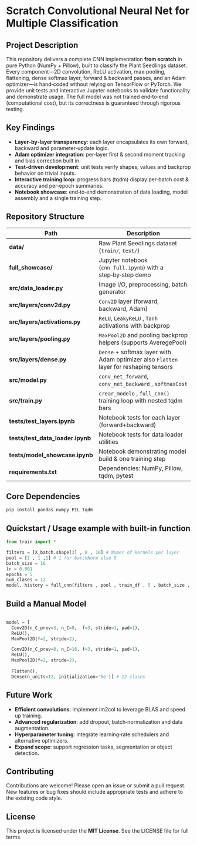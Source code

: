 # Scratch Convolutional Neural Net for Multiple Classification 

## Project Description
This repository delivers a complete CNN implementation **from scratch** in pure Python (NumPy + Pillow), built to classify the Plant Seedlings dataset. Every component—2D convolution, ReLU activation, max‑pooling, flattening, dense softmax layer, forward & backward passes, and an Adam optimizer—is hand‑coded without relying on TensorFlow or PyTorch. We provide unit tests and interactive Jupyter notebooks to validate functionality and demonstrate usage. The full model was not trained end‑to‑end (computational cost), but its correctness is guaranteed through rigorous testing.

## Key Findings
- **Layer‑by‑layer transparency**: each layer encapsulates its own forward, backward and parameter‑update logic.  
- **Adam optimizer integration**: per‑layer first & second moment tracking and bias correction built in.  
- **Test‑driven development**: unit tests verify shapes, values and backprop behavior on trivial inputs.  
- **Interactive training loop**: progress bars (tqdm) display per‑batch cost & accuracy and per‑epoch summaries.  
- **Notebook showcase**: end‑to‑end demonstration of data loading, model assembly and a single training step.

## Repository Structure

| Path                                 | Description                                                   |
|--------------------------------------|---------------------------------------------------------------|
| **data/**                            | Raw Plant Seedlings dataset (`train/`, `test/`)               |
| **full_showcase/**                   | Jupyter notebook (`cnn_full.ipynb`) with a step‑by‑step demo  |
| **src/data_loader.py**               | Image I/O, preprocessing, batch generator                     |
| **src/layers/conv2d.py**            | `Conv2D` layer (forward, backward, Adam)                      |
| **src/layers/activations.py**        | `ReLU`, `LeakyReLU` , `Tanh` activations with backprop        |
| **src/layers/pooling.py**            | `MaxPool2D` and pooling backprop helpers (supports AveregePool)    |
| **src/layers/dense.py**              | `Dense` + softmax layer with Adam optimizer also `Flatten` layer for reshaping tensors     |
| **src/model.py**                     |  `conv_net_forward`, `conv_net_backward`   , `softmaxCost`     |
| **src/train.py**                     | `crear_modelo` , `full_cnn()` training loop with nested tqdm bars              |
| **tests/test_layers.ipynb**          | Notebook tests for each layer (forward+backward)                               |
| **tests/test_data_loader.ipynb**     | Notebook tests for data loader utilities                      |
| **tests/model_showcase.ipynb**       | Notebook demonstrating model build & one training step        |
| **requirements.txt**                 | Dependencies: NumPy, Pillow, tqdm, pytest                     |


## Core Dependencies

```bash
pip install pandas numpy PIL tqdm
```

## Quickstart / Usage example with built-in function 

```python
from train import *

filters = [X_batch.shape[3] , 8 , 16] # Numer of kernels per layer 
pool = [1 , 1 ,1] # 1 for batchNorm else 0 
batch_size = 16
lr = 0.001
epochs = 5
num_clases = 12 
model, history = full_cnn(filters , pool , train_df , 5 , batch_size , lr ,num_clases)
```

## Build a Manual Model 

```python

model = [
  Conv2D(n_C_prev=3, n_C=8,  f=3, stride=1, pad=1),
  ReLU(),
  MaxPool2D(f=2, stride=2),

  Conv2D(n_C_prev=8, n_C=16, f=3, stride=1, pad=1),
  ReLU(),
  MaxPool2D(f=2, stride=2),
  
  Flatten(),
  Dense(n_units=12, initialization='he')] # 12 clases 

```


## Future Work
- **Efficient convolutions**: implement im2col to leverage BLAS and speed up training.  
- **Advanced regularization**: add dropout, batch‑normalization and data augmentation.  
- **Hyperparameter tuning**: integrate learning‑rate schedulers and alternative optimizers.  
- **Expand scope**: support regression tasks, segmentation or object detection.

## Contributing
Contributions are welcome! Please open an issue or submit a pull request. New features or bug fixes should include appropriate tests and adhere to the existing code style.

## License
This project is licensed under the **MIT License**. See the LICENSE file for full terms.
